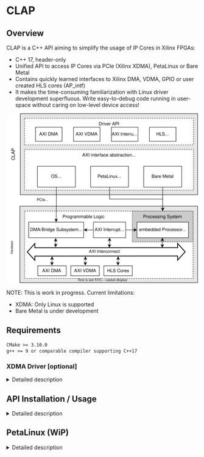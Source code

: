 # CLAP

## Overview

CLAP is a C++ API aiming to simplify the usage of IP Cores in Xilinx FPGAs: 
- C++ 17, header-only
- Unified API to access IP Cores via PCIe (Xilinx XDMA), PetaLinux or Bare Metal
- Contains quickly learned interfaces to Xilinx DMA, VDMA, GPIO or user created HLS cores (AP_intf)
- It makes the time-consuming familiarization with Linux driver development superfluous. Write easy-to-debug code running in user-space without caring on low-level device access!


![Architecture](doc/CLAP_Overview.drawio.svg)


NOTE: This is work in progress. Current limitations:
- XDMA: Only Linux is supported
- Bare Metal is under development


## Requirements

	CMake >= 3.10.0
	g++ >= 9 or comparable compiler supporting C++17



### XDMA Driver [optional]
<details>
<summary> Detailed description </summary>

You only need this, if you are using a PCIe attached FPGA board.

Either use the latest version from the [official git](https://github.com/Xilinx/dma_ip_drivers) or the version (v2020.2.0) included here.

#### Using the official git:

**Checkout and build**

```bash
git clone https://github.com/Xilinx/dma_ip_drivers
cd dma_ip_drivers/XDMA/linux-kernel/xdma
make
sudo make install
```

**Test load the driver**

```bash
cd ../tests
sudo ./load_driver.sh
```

#### Using the included driver:

**Build**

```bash
cd driver/xdma
make
sudo make install
```

**Test load the driver**

```bash
cd ..
sudo ./load_driver.sh
```

#### Additional settings for both:

**Allow users to access the XDMA devices**

```bash
echo "SUBSYSTEM==\"xdma\", GROUP=\"users\", MODE=\"0666\"" | sudo tee /etc/udev/rules.d/60-xdma.rules
sudo udevadm trigger
```

**Check permissions**

The following command should output several xdma0_xxxx devices, e.g., xdma0_c2h_0 and xdma0_h2c_0, the number of devices and which are available depends on the configuration of the XDMA endpoint. If no devices are displayed make sure the FPGA is plugged in and has been programmed.

```bash
ls -la /dev/xdma*
```

**Automatically load the driver on boot**

```bash
echo "xdma" | sudo tee /etc/modules
echo "options xdma poll_mode=1" | sudo tee /etc/modprobe.d/xdma_options.conf 
```

</details>

## API Installation / Usage
<details>
<summary> Detailed description </summary>

For a fully working example please refer to the examples provided in the samples folder.

### Include the API into a project

Clone the git into your project or add it as a submodule

	git clone https://github.com/fporrmann/CLAP.git

When using CMake simply add CLAP as follows:

```cmake
# Find CLAP and initialize its variables
find_package(CLAP PATHS CLAP/API/cmake/modules REQUIRED)

# Add CLAP to the include directories
include_directories(${CLAP_INCLUDE_DIRS})

# Link against the libraries required by the CLAP
target_link_libraries (<YOUR_PROJECT_NAME> PRIVATE ${CLAP_LIBS})
```

When not using CMake, add CLAP/API/include to the include search path of your environment and link against pthread (or which ever threading library is used by your compiler in combination with std::thread).

### Use the API

At the moment please refer to the [DDRAccess example](samples/XDMA/DDRAccess/src/main.cpp).

</details>


## PetaLinux (WiP)
<details>
<summary> Detailed description </summary>

### Add the UIO driver to the kernel

1. Open the kernel configuration
```bash
petalinux-config -c kernel
```
2. Enable the UIO driver
```bash
Device Drivers -> Userspace I/O drivers -> Userspace platform driver with generic irq and dynamic memory
```
3. Save the configuration and exit
4. Open the PetaLinux configuration
```bash
petalinux-config
```
5. Modify the boot arguments to include the UIO driver
```bash
DTG-settings -> Kernel bootargs -> Add extra boot args
```
6. Add the following
```bash
uio_pdrv_genirq.of_id=generic-uio
```
6. Save the configuration and exit
7. Build PetaLinux, using `petalinux-build`

### Split of some memory from the kernel to use as exclusive memory for the FPGA design 

You need this, if you want to use DMA transfers

1. Open the device tree overlay
```bash
nano project-spec/meta-user/recipes-bsp/device-tree/files/system-user.dtsi 
```
2. Add the following after `/ {` and before `};`
```c
    // Restrict the memory available to the kernel to the first 512MB
    memory {
        device_type = "memory";
        reg = <0x00000000 0x20000000>;
    };

    // Create a new memory region (shm) for the FPGA design, starting at address 0x20000000 with a size of 512MB.
    // The name of the region is shm0 and it can be accessed using the UIO driver.
    shm: shm0@20000000 {
        compatible = "generic-uio";
        reg = <0x20000000 0x20000000>;
    };
```
3. Build PetaLinux, e.g., using `petalinux-build` or if the project has already been build and only changes to the device tree have been made using `petalinux-build -c kernel`

### Setup IP core in the device tree to use the UIO driver

1. Find the IP cores object name in the device tree, the object name usually is the same as the unique name of the IP block in Vivado. An `AXI DMA` core for example by default is called `axi_dma_ID`, where `ID` is the instance id of the block, starting at zero. In the device tree the start of the `AXI DMA` object would look similar to this `axi_dma_0: dma@40010000 {`, with `axi_dma_0` being the object name and `dma@40010000` being the name and address.
```bash
cat components/plnx_workspace/device-tree/device-tree/pl.dtsi
```
2. Open the user overlay dtsi file:
```bash
nano project-spec/meta-user/recipes-bsp/device-tree/files/system-user.dtsi 
```
3. After `};` add the following (replace <OBJ_NAME> with the object name from step 1, e.g., `axi_dma_0`):
```c
&<OBJ_NAME> {
    compatible = "generic-uio";
};
```
4. Build PetaLinux, e.g., using `petalinux-build` or if the project has already been build and only changes to the device tree have been made using `petalinux-build -c kernel`
5. After booting the new kernel a UIO device should be listed under `/dev/` with the name `uioX`, where `X` is the number of the device, starting at zero.

### Using an IP core with multiple interrupt lines in combination with the UIO driver

By default the UIO driver only supports a single interrupt line. To use an IP core with multiple interrupt lines either the driver needs to be modified or the IP core needs to be interconnected with an `AXI Interrupt Controller`. The latter is the easier approach and is described here.

1. In the Vivado block design add an `AXI Interrupt Controller` to the design
2. Connect the `clk` and `reset` signales of the `AXI Interrupt Controller` to the `clk` and `reset` signales of the IP core
3. Change the `Interrupt Output Connection` of the `AXI Interrupt Controller` to `Single`
4. Add a `Concat` IP core to the design
5. Set the `Number of Ports` of the `Concat` IP core to the number of interrupt lines of the IP core
6. Connect the interrupt lines of the IP core to the input ports of the `Concat` IP core
7. Connect the output port of the `Concat` IP core to the `Interrupt Request (intr)` port of the `AXI Interrupt Controller`
8. Connect the `Interrupt (irq)` port of the `AXI Interrupt Controller` to the `IRQ_F2P` port of the PS

Next, generate an new bitstream, export the hardware and update the hardware description of the PetaLinux project using:

```bash
petalinux-config --get-hw-description=<PATH_TO_VIVADO_PROJECT>
```

Afterward, the device tree needs to be updated to reflect the changes made to the hardware description, it is especially important to configure the `AXI Interrupt Controller` to use the UIO driver. This can be done by following the steps described in the section [Setup IP core in the device tree to use the UIO driver](#setup-ip-core-in-the-device-tree-to-use-the-uio-driver).

For an example of how to use an `AXI DMA` together with an `AXI Interrupt Controller` please refer to the [PetaLinux AxiDMA Example](samples/PetaLinux/AxiDMA/src/main.cpp).

### Modifications required when trying to use UIO together with an IP core whose interrupt line is connected to an AXI Interrupt Controller

In setups where an `AXI Interrupt Controller` acts as an intermediary between the IP core and the PS by default no UIO device will be created for the IP core. It is currently not entirely clear why this happens, but by removing the `interrupt-parent` property from the device tree object of the IP core this problem can be circumvented.

1. Open the device tree overlay
```bash
nano project-spec/meta-user/recipes-bsp/device-tree/files/system-user.dtsi 
```
2. Change the override for the IP core to the following (replace <OBJ_NAME> with the name of the object, e.g., `axi_dma_0`):
```c
&<OBJ_NAME> {
    compatible = "generic-uio";
    /delete-property/ interrupt-parent;
};
```
4. Build PetaLinux, e.g., using `petalinux-build` or if the project has already been build and only changes to the device tree have been made using `petalinux-build -c kernel`

### Allow users to access the UIO devices

```bash
echo "SUBSYSTEM==\"uio\", GROUP=\"users\", MODE=\"0666\"" | sudo tee /etc/udev/rules.d/uio.rules
sudo udevadm trigger
```
</details>
